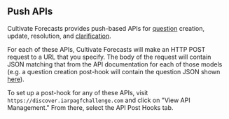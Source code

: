 ## Push APIs

Cultivate Forecasts provides push-based APIs for [question](#questions) creation, update, resolution, and [clarification](#clarifications).

For each of these APIs, Cultivate Forecasts will make an HTTP POST request to a URL that you specify. The body of the request will contain JSON matching that from the API documentation for each of those models (e.g. a question creation post-hook will contain the question JSON shown [here](#questions)).

To set up a post-hook for any of these APIs, visit `https://discover.iarpagfchallenge.com` and click on "View API Management." From there, select the API Post Hooks tab.
